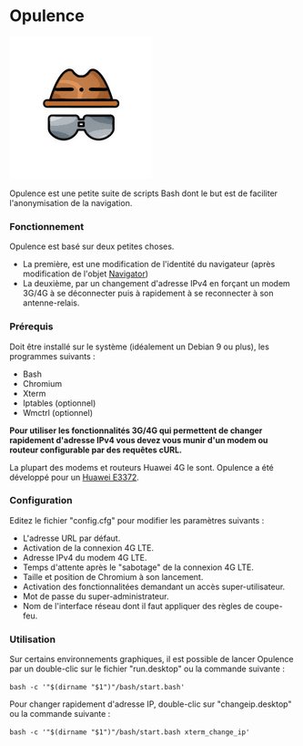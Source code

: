 # Opulence

![](./opulence_icon.jpg)

Opulence est une petite suite de scripts Bash dont le but est de faciliter l'anonymisation de la navigation.

### Fonctionnement
Opulence est basé sur deux petites choses.

- La première, est une modification de l'identité du navigateur (après modification de l'objet [Navigator](https://developer.mozilla.org/en-US/docs/Web/API/Navigator "Navigator"))
- La deuxième, par un changement d'adresse IPv4 en forçant un modem 3G/4G à se déconnecter puis à rapidement à se reconnecter à son antenne-relais.

### Prérequis
Doit être installé sur le système (idéalement un Debian 9 ou plus), les programmes suivants :
- Bash
- Chromium
- Xterm
- Iptables (optionnel) 
- Wmctrl (optionnel)

**Pour utiliser les fonctionnalités 3G/4G qui permettent de changer rapidement d'adresse IPv4 vous devez vous munir d'un modem ou routeur configurable par des requêtes cURL.**

La plupart des modems et routeurs Huawei 4G le sont. 
Opulence a été développé pour un [Huawei E3372](https://consumer.huawei.com/en/mobile-broadband/e3372/specs/ "Huawei E3372").

### Configuration
Editez le fichier "config.cfg" pour modifier les paramètres suivants :
+ L'adresse URL par défaut.
+ Activation de la connexion 4G LTE.
+ Adresse IPv4 du modem 4G LTE.
+ Temps d'attente après le "sabotage" de la connexion 4G LTE.
+ Taille et position de Chromium à son lancement.
+ Activation des fonctionnalitées demandant un accès super-utilisateur.
+ Mot de passe du super-administrateur.
+ Nom de l'interface réseau dont il faut appliquer des règles de coupe-feu.

### Utilisation
Sur certains environnements graphiques, il est possible de lancer Opulence par un double-clic sur le fichier "run.desktop" ou la commande suivante :

`bash -c '"$(dirname "$1")"/bash/start.bash'`

Pour changer rapidement d'adresse IP, double-clic sur "changeip.desktop" ou la commande suivante :

`bash -c '"$(dirname "$1")"/bash/start.bash xterm_change_ip'`
